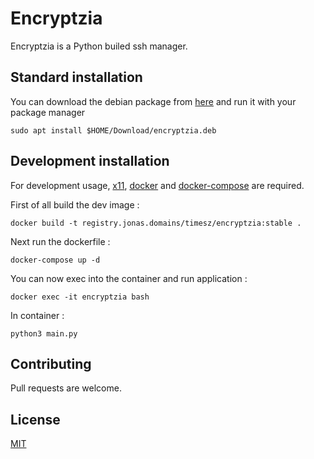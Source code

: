 # Encryptzia

Encryptzia is a Python builed ssh manager.

## Standard installation

You can download the debian package from [here](https://github.com/Crash-Zeus/encryptzia/releases) and run it with your package manager

```shell
sudo apt install $HOME/Download/encryptzia.deb
```

## Development installation

For development usage, [x11](https://wikipedia.org/wiki/X_Window_System), [docker](https://docs.docker.com/get-docker/) and [docker-compose](https://docs.docker.com/compose/gettingstarted/) are required.

First of all build the dev image :
```shell
docker build -t registry.jonas.domains/timesz/encryptzia:stable .
```

Next run the dockerfile :
```shell
docker-compose up -d
```

You can now exec into the container and run application :
```shell
docker exec -it encryptzia bash
```

In container :
```shell
python3 main.py
```


## Contributing
Pull requests are welcome.
## License
[MIT](./LICENSE)